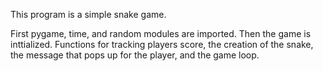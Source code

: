 This program is a simple snake game. 

First pygame, time, and random modules are imported. 
Then the game is inttialized.
Functions for tracking players score, the creation of the snake, the message that pops up for the player, and the game loop.

